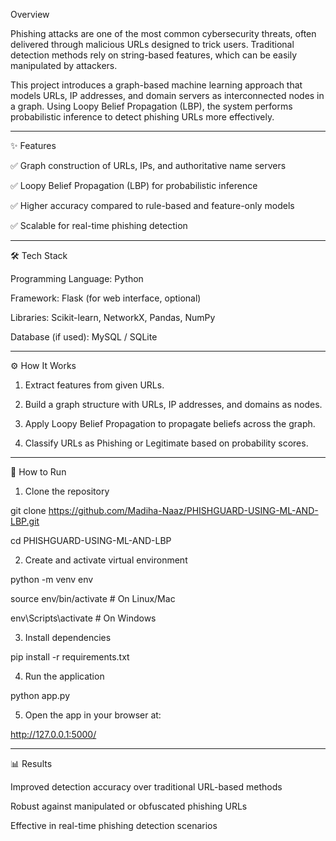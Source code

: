 





Overview

Phishing attacks are one of the most common cybersecurity threats, often delivered through malicious URLs designed to trick users. Traditional detection methods rely on string-based features, which can be easily manipulated by attackers.

This project introduces a graph-based machine learning approach that models URLs, IP addresses, and domain servers as interconnected nodes in a graph. Using Loopy Belief Propagation (LBP), the system performs probabilistic inference to detect phishing URLs more effectively.


---

✨ Features

✅ Graph construction of URLs, IPs, and authoritative name servers

✅ Loopy Belief Propagation (LBP) for probabilistic inference

✅ Higher accuracy compared to rule-based and feature-only models

✅ Scalable for real-time phishing detection



---

🛠 Tech Stack

Programming Language: Python

Framework: Flask (for web interface, optional)

Libraries: Scikit-learn, NetworkX, Pandas, NumPy

Database (if used): MySQL / SQLite



---

⚙️ How It Works

1. Extract features from given URLs.


2. Build a graph structure with URLs, IP addresses, and domains as nodes.


3. Apply Loopy Belief Propagation to propagate beliefs across the graph.


4. Classify URLs as Phishing or Legitimate based on probability scores.




---

🚀 How to Run

1. Clone the repository

git clone https://github.com/Madiha-Naaz/PHISHGUARD-USING-ML-AND-LBP.git

cd PHISHGUARD-USING-ML-AND-LBP


2. Create and activate virtual environment

python -m venv env

source env/bin/activate # On Linux/Mac

env\Scripts\activate      # On Windows


3. Install dependencies

pip install -r requirements.txt


4. Run the application

python app.py


5. Open the app in your browser at:

http://127.0.0.1:5000/




---

📊 Results

Improved detection accuracy over traditional URL-based methods

Robust against manipulated or obfuscated phishing URLs

Effective in real-time phishing detection scenarios

